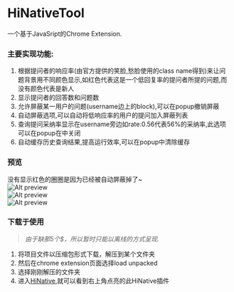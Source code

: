 # HiNativeTool
一个基于JavaSript的Chrome Extension.  
### 主要实现功能:  
1. 根据提问者的响应率(由官方提供的笑脸,愁脸使用的class name得到)来让问题背景用不同颜色显示,如红色代表这是一个低回复率的提问者所提的问题,而没有颜色代表是新人  
1. 显示提问者的回答数和问题数  
1. 允许屏蔽某一用户的问题(username边上的block),可以在popup撤销屏蔽  
1. 自动屏蔽选项,可以自动将低响应率的用户的提问加入屏蔽列表  
1. 查询提问采纳率显示在username旁边如rate:0.56代表56%的采纳率,此选项可以在popup在中关闭  
1. 自动缓存历史查询结果,提高运行效率,可以在popup中清除缓存
### 预览
[0]:https://github.com/2482103133/HiNativeTool/raw/HinativeTool
没有显示红色的圈圈是因为已经被自动屏蔽掉了~  
![Alt preview](https://github.com/2482103133/HiNativeTool/raw/HinativeTool/images/preview.png)  
![Alt preview](https://github.com/2482103133/HiNativeTool/raw/HinativeTool/images/preview1.png)  
![Alt preview](https://github.com/2482103133/HiNativeTool/raw/HinativeTool/images/preview3.png)  

### 下载于使用  
> *由于缺那5个$，所以暂时只能以离线的方式呈现.*
1. 将项目文件以压缩包形式下载，解压到某个文件夹  
2. 然后在chrome extension页面选择load unpacked  
3. 选择刚刚解压的文件夹  
4. 进入[HiNative](https://hinative.com),就可以看到右上角点亮的此HiNative插件  
